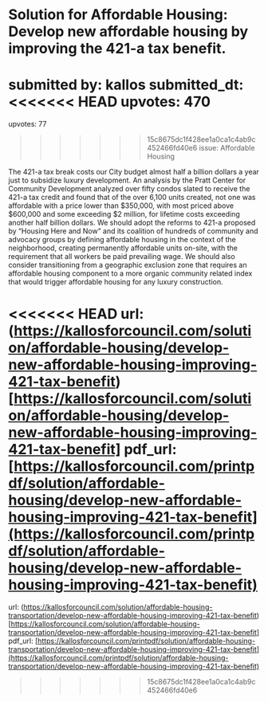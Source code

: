 # Solution for Affordable Housing: Develop new affordable housing by improving the 421-a tax benefit. #

submitted by: kallos
submitted_dt: 
<<<<<<< HEAD
upvotes: 470
=======
upvotes: 77
>>>>>>> 15c8675dc1f428ee1a0ca1c4ab9c452466fd40e6
issue: Affordable Housing

The 421-a tax break costs our City budget almost half a billion dollars a year just to subsidize luxury development. An analysis by the Pratt Center for Community Development analyzed over fifty condos slated to receive the 421-a tax credit and found that of the over 6,100 units created, not one was affordable with a price lower than $350,000, with most priced above $600,000 and some exceeding $2 million, for lifetime costs exceeding another half billion dollars. We should adopt the reforms to 421-a proposed by “Housing Here and Now” and its coalition of hundreds of community and advocacy groups by defining affordable housing in the context of the neighborhood, creating permanently affordable units on-site, with the requirement that all workers be paid prevailing wage. We should also consider transitioning from a geographic exclusion zone that requires an affordable housing component to a more organic community related index that would trigger affordable housing for any luxury construction.

<<<<<<< HEAD
url: (https://kallosforcouncil.com/solution/affordable-housing/develop-new-affordable-housing-improving-421-tax-benefit)[https://kallosforcouncil.com/solution/affordable-housing/develop-new-affordable-housing-improving-421-tax-benefit]
pdf_url: [https://kallosforcouncil.com/printpdf/solution/affordable-housing/develop-new-affordable-housing-improving-421-tax-benefit](https://kallosforcouncil.com/printpdf/solution/affordable-housing/develop-new-affordable-housing-improving-421-tax-benefit)
=======
url: (https://kallosforcouncil.com/solution/affordable-housing-transportation/develop-new-affordable-housing-improving-421-tax-benefit)[https://kallosforcouncil.com/solution/affordable-housing-transportation/develop-new-affordable-housing-improving-421-tax-benefit]
pdf_url: [https://kallosforcouncil.com/printpdf/solution/affordable-housing-transportation/develop-new-affordable-housing-improving-421-tax-benefit](https://kallosforcouncil.com/printpdf/solution/affordable-housing-transportation/develop-new-affordable-housing-improving-421-tax-benefit)
>>>>>>> 15c8675dc1f428ee1a0ca1c4ab9c452466fd40e6
